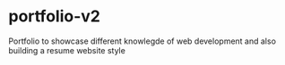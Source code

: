 # portfolio-v2
 Portfolio to showcase different knowlegde of web development and also building a resume website style
